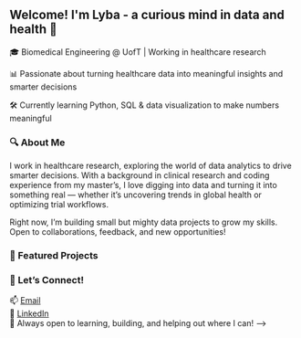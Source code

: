 ## Welcome! I'm Lyba - a curious mind in data and health 👋

🎓 Biomedical Engineering @ UofT | Working in healthcare research

📊 Passionate about turning healthcare data into meaningful insights and smarter decisions

🛠️ Currently learning Python, SQL & data visualization to make numbers meaningful

### 🔍 About Me
I work in healthcare research, exploring the world of data analytics to drive smarter decisions. With a background in clinical research and coding experience from my master’s, I love digging into data and turning it into something real — whether it’s uncovering trends in global health or optimizing trial workflows.

Right now, I’m building small but mighty data projects to grow my skills. Open to collaborations, feedback, and new opportunities!

### 🚀 Featured Projects


### 🤝 Let’s Connect!

📫 [Email](mailto:lyba.sheraz@mail.utoronto.ca)  
🔗 [LinkedIn](https://www.linkedin.com/in/lyba-sheraz-3a96791a9)  
🧠 Always open to learning, building, and helping out where I can!
-->
